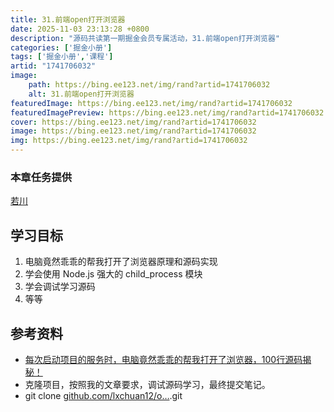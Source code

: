 ```yaml
---
title: 31.前端open打开浏览器
date: 2025-11-03 23:13:28 +0800
description: "源码共读第一期掘金会员专属活动，31.前端open打开浏览器"
categories: ['掘金小册']
tags: ['掘金小册','课程']
artid: "1741706032"
image:
    path: https://bing.ee123.net/img/rand?artid=1741706032
    alt: 31.前端open打开浏览器
featuredImage: https://bing.ee123.net/img/rand?artid=1741706032
featuredImagePreview: https://bing.ee123.net/img/rand?artid=1741706032
cover: https://bing.ee123.net/img/rand?artid=1741706032
image: https://bing.ee123.net/img/rand?artid=1741706032
img: https://bing.ee123.net/img/rand?artid=1741706032
---
```


### 本章任务提供
[若川](https://juejin.cn/user/1415826704971918)

## 学习目标

1.  电脑竟然乖乖的帮我打开了浏览器原理和源码实现
1.  学会使用 Node.js 强大的 child_process 模块
1.  学会调试学习源码
1.  等等

## 参考资料

-   [每次启动项目的服务时，电脑竟然乖乖的帮我打开了浏览器，100行源码揭秘！](https://juejin.cn/post/7026505183819464734 "https://juejin.cn/post/7026505183819464734")
-   克隆项目，按照我的文章要求，调试源码学习，最终提交笔记。
-   git clone [github.com/lxchuan12/o…](https://link.juejin.cn?target=https%3A%2F%2Fgithub.com%2Flxchuan12%2Fopen-analysis "https://github.com/lxchuan12/open-analysis").git
